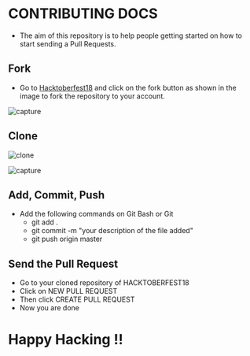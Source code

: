 # CONTRIBUTING DOCS

* The aim of this repository is to help people getting started on how to start sending a Pull Requests.

## Fork

* Go to [Hacktoberfest18](https://github.com/ambujraj/hacktoberfest18/) and click on the fork button as shown in the image to fork the repository to your account.


![capture](https://user-images.githubusercontent.com/29935993/44449918-1c09f380-a60d-11e8-95aa-461c97ef4565.PNG)


## Clone

![clone](https://user-images.githubusercontent.com/29935993/44450483-b3237b00-a60e-11e8-85c4-eb7d81c3c0da.png)

![capture](https://user-images.githubusercontent.com/29935993/44450799-74da8b80-a60f-11e8-9cc1-198c6d560012.PNG)


## Add, Commit, Push

* Add the following commands on Git Bash or Git
  * git add .
  * git commit -m "your description of the file added"
  * git push origin master

## Send the Pull Request

* Go to your cloned repository of HACKTOBERFEST18
* Click on NEW PULL REQUEST
* Then click CREATE PULL REQUEST
* Now you are done

# Happy Hacking !!

